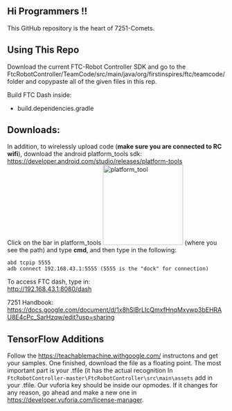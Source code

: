 ## Hi Programmers !!
This GitHub repository is the heart of 7251-Comets. 

## Using This Repo
Download the current FTC-Robot Controller SDK and go to the FtcRobotController/TeamCode/src/main/java/org/firstinspires/ftc/teamcode/ folder and copypaste all of the given files in this rep.

Build FTC Dash inside:
- build.dependencies.gradle

## Downloads:
In addition, to wirelessly upload code (__make sure you are connected to RC wifi__), download the android platform_tools sdk:   
https://developer.android.com/studio/releases/platform-tools   
Click on the bar in platform_tools <img width="185" alt="platform_tool" src="https://user-images.githubusercontent.com/87776842/188527100-bea97838-59f2-486e-880b-9ba4bf24e8b9.png"> (where you see the path) and type **cmd**, and then type in the following:   

`abd tcpip 5555`    
`adb connect 192.168.43.1:5555 (5555 is the "dock" for connection)`   

To access FTC dash, type in:   
http://192.168.43.1:8080/dash

7251 Handbook:   
https://docs.google.com/document/d/1x8hSlBrLIcQmxfHnqMxywp3bEHRAU8E4cPc_SarHzqw/edit?usp=sharing

## TensorFlow Additions 
Follow the https://teachablemachine.withgoogle.com/ instructons and get your samples. One finished, download the file as a floating point. The most important part is your .tfile (it has the actual recognition
In `FtcRobotController-master\FtcRobotController\src\main\assets` add in your .tfile.
Our vuforia key should be inside our opmodes. If it changes for any reason, go ahead and make a new one in https://developer.vuforia.com/license-manager.





